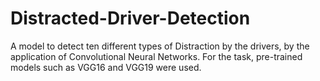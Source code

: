 # Distracted-Driver-Detection

A model to detect ten different types of Distraction by the drivers, by the application of Convolutional Neural Networks.
For the task, pre-trained models such as VGG16 and VGG19 were used.
